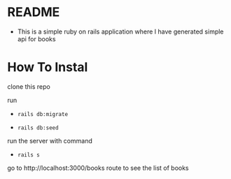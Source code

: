 # README

- This is a simple ruby on rails application where I have generated simple api for books

# How To Instal 

clone this repo

run 
- `rails db:migrate`

- `rails db:seed`

run the server with command

- `rails s`

go to http://localhost:3000/books route to see the list of books

